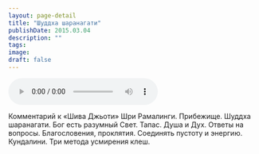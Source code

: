 ```yaml
---
layout: page-detail
title: "Шуддха шаранагати"
publishDate: 2015.03.04
description: ""
tags:
image:
draft: false
---
```


<audio title="2015.03.04 - Шуддха шаранагати.mp3" src="https://filer-api.advayta.org/v1.0/public/files/72867" controls=""></audio>

 Комментарий к «Шива Джьоти» Шри Рамалинги. Прибежище. Шуддха шаранагати. Бог есть разумный Свет. Тапас. Душа и Дух. Ответы на вопросы. Благословения, проклятия. Соединять пустоту и энергию. Кундалини. Три метода усмирения клеш. 

  

